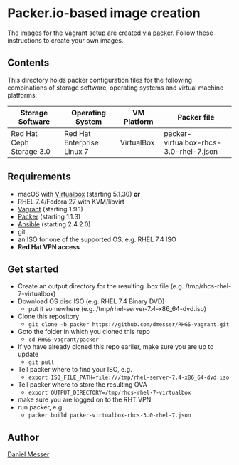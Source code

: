 # Packer.io-based image creation

The images for the Vagrant setup are created via [packer](https://www.packer.io). Follow these instructions to create your own images.

## Contents

This directory holds packer configuration files for the following combinations of storage software, operating systems and virtual machine platforms:

|Storage Software|Operating System|VM Platform|Packer file|
|---|---|---|---|
|Red Hat Ceph Storage 3.0|Red Hat Enterprise Linux 7|VirtualBox|packer-virtualbox-rhcs-3.0-rhel-7.json|


## Requirements
* macOS with [Virtualbox](https://www.virtualbox.org/wiki/Downloads) (starting 5.1.30) **or**
* RHEL 7.4/Fedora 27 with KVM/libvirt
* [Vagrant](https://www.vagrantup.com) (starting 1.9.1)
* [Packer](https://www.packer.io) (starting 1.1.3)
* [Ansible](https://ansible.com) (starting 2.4.2.0)
* git
* an ISO for one of the supported OS, e.g. RHEL 7.4 ISO
* **Red Hat VPN access**

## Get started
* Create an output directory for the resulting .box file (e.g. /tmp/rhcs-rhel-7-virtualbox)
* Download OS disc ISO (e.g. RHEL 7.4 Binary DVD)
  * put it somewhere (e.g. /tmp/rhel-server-7.4-x86_64-dvd.iso)
* Clone this repository
  * `git clone -b packer https://github.com/dmesser/RHGS-vagrant.git`
* Goto the folder in which you cloned this repo
  * `cd RHGS-vagrant/packer`
* If yo have already cloned this repo earlier, make sure you are up to update
  * `git pull`
* Tell packer where to find your ISO, e.g.
  * `export ISO_FILE_PATH=file:///tmp/rhel-server-7.4-x86_64-dvd.iso`
* Tell packer where to store the resulting OVA
  * `export OUTPUT_DIRECTORY=/tmp/rhcs-rhel-7-virtualbox`
* make sure you are logged on to the RHT VPN
* run packer, e.g.
  * `packer build packer-virtualbox-rhcs-3.0-rhel-7.json`

## Author
[Daniel Messer](mailto:dmesser@redhat.com)
